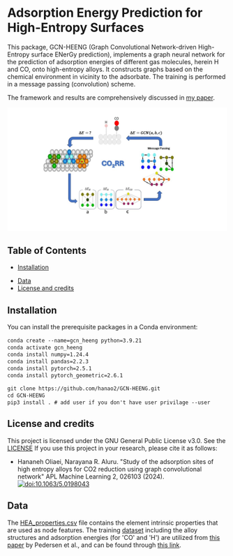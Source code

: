 # Adsorption Energy Prediction for High-Entropy Surfaces
This package, GCN-HEENG (Graph Convolutional Network-driven High-Entropy surface ENerGy prediction), implements a graph neural network for the prediction of adsorption energies of different gas molecules, herein H and CO, onto high-entropy alloys. It constructs graphs based on the chemical environment in vicinity to the adsorbate. The training is performed in a message passing (convolution) scheme.

The framework and results are comprehensively discussed in [my paper](https://pubs.aip.org/aip/aml/article/2/2/026103/3280563).

![Alt text](doc/logo.jpg)

## Table of Contents

- [Installation](#Installation)
<!-- - [Usage](#usage)
  - [Trajectory to Graph](#MD-Data-Processing)
  - [Training](#Graph-neural-network-training)
  - [Analysis using gradient](#Saliency-Map)
  - [Analysis using masking](#masking-Explaination)
  - [Visualize the results](#visualize-the-results)
-->
- [Data](#Data)
- [License and credits](#License-and-credits)

## Installation 
You can install the prerequisite packages in a Conda environment:
  ```
  conda create --name=gcn_heeng python=3.9.21
  conda activate gcn_heeng
  conda install numpy=1.24.4
  conda install pandas=2.2.3
  conda install pytorch=2.5.1
  conda install pytorch_geometric=2.6.1
  ```
  
  ```
  git clone https://github.com/hanao2/GCN-HEENG.git
  cd GCN-HEENG
  pip3 install . # add user if you don't have user privilage --user 
  ```

## License and credits
This project is licensed under the GNU General Public License v3.0. See the [LICENSE](./license.txt)
If you use this project in your research, please cite it as follows:
- Hananeh Oliaei, Narayana R. Aluru. "Study of the adsorption sites of high entropy alloys for CO2 reduction using graph convolutional network" APL Machine Learning 2, 026103 (2024).
[![doi:10.1063/5.0198043](https://img.shields.io/badge/DOI-10.1063%2F5.0198043-blue)](https://doi.org/10.1063/5.0198043)

## Data
The [HEA_properties.csv](data/HEA_properties.csv) file contains the element intrinsic properties that are used as node features. The training [dataset](data/train) including the alloy structures and adsorption energies (for 'CO' and 'H') are utilized from [this paper](https://pubs.acs.org/doi/full/10.1021/acscatal.9b04343) by Pedersen et al., and can be found through [this link](https://nano.ku.dk/english/research/theoretical-electrocatalysis/katladb/CO2rr-on-hea/).

<!-- 
The src/shared folder includes scripts for 1)constructing graphs from the csv files and their corresponding featurization and 2)defining the architecture of the GCN model.

The src/training folder includes scripts for training the GCN model on the constructed graphs (we trained four models with different initializations).

The src/explanation folder includes scripts for explaining the trained GCN models (and their predictions) in addition to ranking the importance of the node features.

The src/test_training_data folder tests the trained GCN models on the training data which helps to visualize the GCN predictions versus DFT values (figure 2 in our manuscript).

The src/test_testing_data folder tests the trained GCN models on the data not seen by them (it includes all the possible combinations of the elements) which helps to evaluate their robustness.
-->

